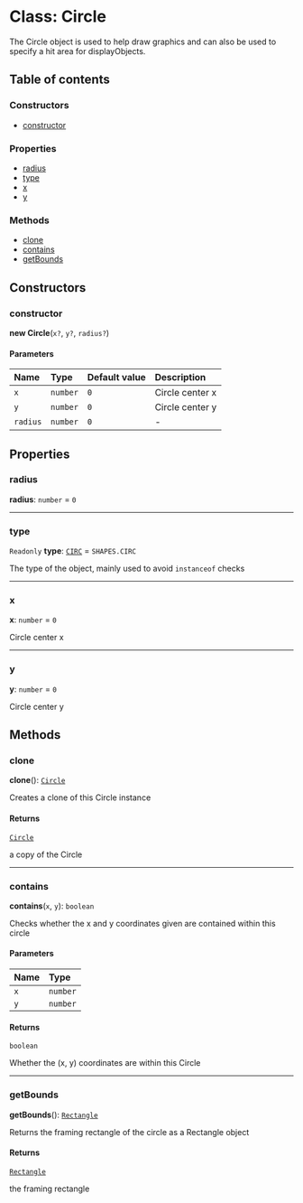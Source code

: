 # Class: Circle

The Circle object is used to help draw graphics and can also be used to specify a hit area for displayObjects.

## Table of contents

### Constructors

* [constructor](/en/auto-docs/utils/classes/Circle.md#constructor)

### Properties

* [radius](/en/auto-docs/utils/classes/Circle.md#radius)
* [type](/en/auto-docs/utils/classes/Circle.md#type)
* [x](/en/auto-docs/utils/classes/Circle.md#x)
* [y](/en/auto-docs/utils/classes/Circle.md#y)

### Methods

* [clone](/en/auto-docs/utils/classes/Circle.md#clone)
* [contains](/en/auto-docs/utils/classes/Circle.md#contains)
* [getBounds](/en/auto-docs/utils/classes/Circle.md#getbounds)

## Constructors

### constructor

**new Circle**(`x?`, `y?`, `radius?`)

#### Parameters

| Name | Type | Default value | Description |
| :------ | :------ | :------ | :------ |
| `x` | `number` | `0` | Circle center x |
| `y` | `number` | `0` | Circle center y |
| `radius` | `number` | `0` | - |

## Properties

### radius

**radius**: `number` = `0`

***

### type

`Readonly` **type**: [`CIRC`](/en/auto-docs/utils/enums/SHAPES.md#circ) = `SHAPES.CIRC`

The type of the object, mainly used to avoid `instanceof` checks

***

### x

**x**: `number` = `0`

Circle center x

***

### y

**y**: `number` = `0`

Circle center y

## Methods

### clone

**clone**(): [`Circle`](/en/auto-docs/utils/classes/Circle.md)

Creates a clone of this Circle instance

#### Returns

[`Circle`](/en/auto-docs/utils/classes/Circle.md)

a copy of the Circle

***

### contains

**contains**(`x`, `y`): `boolean`

Checks whether the x and y coordinates given are contained within this circle

#### Parameters

| Name | Type |
| :------ | :------ |
| `x` | `number` |
| `y` | `number` |

#### Returns

`boolean`

Whether the (x, y) coordinates are within this Circle

***

### getBounds

**getBounds**(): [`Rectangle`](/en/auto-docs/utils/classes/Rectangle-1.md)

Returns the framing rectangle of the circle as a Rectangle object

#### Returns

[`Rectangle`](/en/auto-docs/utils/classes/Rectangle-1.md)

the framing rectangle
